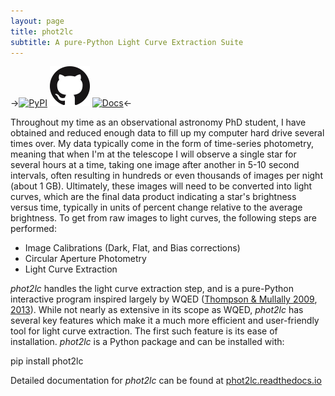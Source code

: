 ```yaml
---
layout: page
title: phot2lc
subtitle: A pure-Python Light Curve Extraction Suite
---
```

->[![PyPI](https://img.shields.io/pypi/v/phot2lc.svg)](https://pypi.org/project/phot2lc/)      [![Github Link](img/GitHub-Mark-64px.png)](https://github.com/zvanderbosch/phot2lc)      [![Docs](https://readthedocs.org/projects/phot2lc/badge/?version=latest)](https://phot2lc.readthedocs.io/en/latest/?badge=latest)<-

Throughout my time as an observational astronomy PhD student, I have obtained and reduced enough data to fill up my computer hard drive several times over. My data typically come in the form of time-series photometry, meaning that when I'm at the telescope I will observe a single star for several hours at a time, taking one image after another in 5-10 second intervals, often resulting in hundreds or even thousands of images per night (about 1 GB). Ultimately, these images will need to be converted into light curves, which are the final data product indicating a star's brightness versus time, typically in units of percent change relative to the average brightness. To get from raw images to light curves, the following steps are performed:

* Image Calibrations (Dark, Flat, and Bias corrections)
* Circular Aperture Photometry
* Light Curve Extraction

*phot2lc* handles the light curve extraction step, and is a pure-Python interactive program inspired largely by WQED ([Thompson & Mullally 2009](https://ui.adsabs.harvard.edu/abs/2009JPhCS.172a2081T/abstract), [2013](https://ui.adsabs.harvard.edu/abs/2013ascl.soft04004T/abstract)). While not nearly as extensive in its scope as WQED, *phot2lc* has several key features which make it a much more efficient and user-friendly tool for light curve extraction. The first such feature is its ease of installation. *phot2lc* is a Python package and can be installed with:

pip install phot2lc

Detailed documentation for *phot2lc* can be found at [phot2lc.readthedocs.io](https://phot2lc.readthedocs.io/en/latest/?badge=latest)
